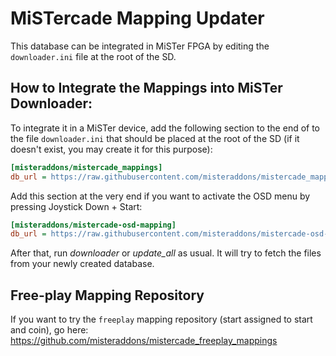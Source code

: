 # MiSTercade Mapping Updater
This database can be integrated in MiSTer FPGA by editing the `downloader.ini` file at the root of the SD.

## How to Integrate the Mappings into MiSTer Downloader:
To integrate it in a MiSTer device, add the following section to the end of to the file `downloader.ini` that should be placed at the root of the SD (if it doesn't exist, you may create it for this purpose):
```ini
[misteraddons/mistercade_mappings]
db_url = https://raw.githubusercontent.com/misteraddons/mistercade_mappings/db/db.json.zip
```

Add this section at the very end if you want to activate the OSD menu by pressing Joystick Down + Start:
```ini
[misteraddons/mistercade-osd-mapping]
db_url = https://raw.githubusercontent.com/misteraddons/mistercade-osd-mapping/db/db.json.zip
```
After that, run *downloader* or *update_all* as usual. It will try to fetch the files from your newly created database. 

## Free-play Mapping Repository
If you want to try the `freeplay` mapping repository (start assigned to start and coin), go here: https://github.com/misteraddons/mistercade_freeplay_mappings
